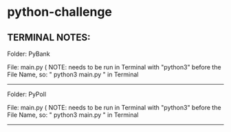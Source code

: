 # python-challenge 

TERMINAL NOTES: 
------------------------------

Folder: PyBank

File: main.py  ( NOTE:  needs to be run in Terminal with "python3" before the File Name, so: " python3 main.py " in Terminal

------------------------------

Folder: PyPoll

File: main.py  ( NOTE:  needs to be run in Terminal with "python3" before the File Name, so: " python3 main.py " in Terminal

------------------------------

